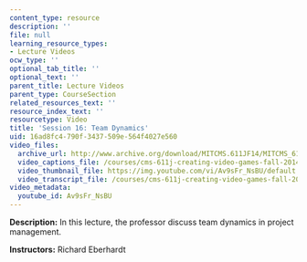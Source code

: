 ```yaml
---
content_type: resource
description: ''
file: null
learning_resource_types:
- Lecture Videos
ocw_type: ''
optional_tab_title: ''
optional_text: ''
parent_title: Lecture Videos
parent_type: CourseSection
related_resources_text: ''
resource_index_text: ''
resourcetype: Video
title: 'Session 16: Team Dynamics'
uid: 16ad8fc4-790f-3437-509e-564f4027e560
video_files:
  archive_url: http://www.archive.org/download/MITCMS.611JF14/MITCMS_611JF14_lec16_300k.mp4
  video_captions_file: /courses/cms-611j-creating-video-games-fall-2014/954cc26cf89d58789fe59cb7fcf64fd2_Av9sFr_NsBU.vtt
  video_thumbnail_file: https://img.youtube.com/vi/Av9sFr_NsBU/default.jpg
  video_transcript_file: /courses/cms-611j-creating-video-games-fall-2014/2933c3a765678d08378937bc0f6aa301_Av9sFr_NsBU.pdf
video_metadata:
  youtube_id: Av9sFr_NsBU
---
```


**Description:** In this lecture, the professor discuss team dynamics in project management.

**Instructors:** Richard Eberhardt
